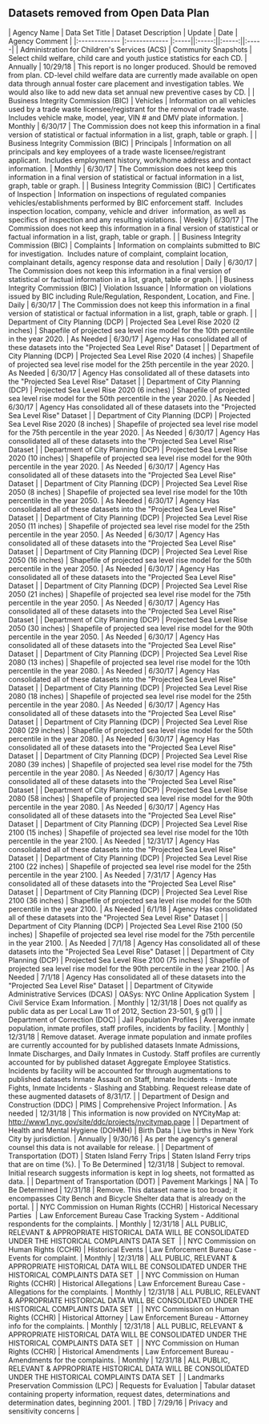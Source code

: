 ## Datasets removed from Open Data Plan

| Agency Name | Data Set Title | Dataset Description | Update | Date | Agency Comment |
|:------------- |:------------- |:-----||:-----:||:-----:||:-----|
| Administration for Children's Services (ACS) | Community Snapshots | Select child welfare, child care and youth justice statistics for each CD. | Annually | 10/29/18 | This report is no longer produced. Should be removed from plan. CD-level child welfare data are currently made available on open data through annual foster care placement and investigation tables. We would also like to add new data set annual new preventive cases by CD. |
| Business Integrity Commission (BIC) | Vehicles | Information on all vehicles used by a trade waste licensee/registrant for the removal of trade waste.  Includes vehicle make, model, year, VIN # and DMV plate information. | Monthly | 6/30/17 | The Commission does not keep this information in a final version of statistical or factual information in a list, graph, table or graph. |
| Business Integrity Commission (BIC) | Principals | Information on all principals and key employees of a trade waste licensee/registrant applicant.  Includes employment history, work/home address and contact information. | Monthly | 6/30/17 | The Commission does not keep this information in a final version of statistical or factual information in a list, graph, table or graph. |
| Business Integrity Commission (BIC) | Certificates of Inspection | Information on inspections of regulated companies vehicles/establishments performed by BIC enforcement staff.  Includes inspection location, company, vehicle and driver  information, as well as specifics of inspection and any resulting violations. | Weekly | 6/30/17 | The Commission does not keep this information in a final version of statistical or factual information in a list, graph, table or graph. |
| Business Integrity Commission (BIC) | Complaints | Information on complaints submitted to BIC for investigation.  Includes nature of complaint, complaint location, complainant details, agency response data and resolution | Daily | 6/30/17 | The Commission does not keep this information in a final version of statistical or factual information in a list, graph, table or graph. |
| Business Integrity Commission (BIC) | Violation Issuance | Information on violations issued by BIC including Rule/Regulation, Respondent, Location, and Fine. | Daily | 6/30/17 | The Commission does not keep this information in a final version of statistical or factual information in a list, graph, table or graph. |
| Department of City Planning (DCP) | Projected Sea Level Rise 2020 (2 inches) | Shapefile of projected sea level rise model for the 10th percentile in the year 2020. | As Needed | 6/30/17 | Agency Has consolidated all of these datasets into the "Projected Sea Level Rise" Dataset |
| Department of City Planning (DCP) | Projected Sea Level Rise 2020 (4 inches) | Shapefile of projected sea level rise model for the 25th percentile in the year 2020. | As Needed | 6/30/17 | Agency Has consolidated all of these datasets into the "Projected Sea Level Rise" Dataset |
| Department of City Planning (DCP) | Projected Sea Level Rise 2020 (6 inches) | Shapefile of projected sea level rise model for the 50th percentile in the year 2020. | As Needed | 6/30/17 | Agency Has consolidated all of these datasets into the "Projected Sea Level Rise" Dataset |
| Department of City Planning (DCP) | Projected Sea Level Rise 2020 (8 inches) | Shapefile of projected sea level rise model for the 75th percentile in the year 2020. | As Needed | 6/30/17 | Agency Has consolidated all of these datasets into the "Projected Sea Level Rise" Dataset |
| Department of City Planning (DCP) | Projected Sea Level Rise 2020 (10 inches) | Shapefile of projected sea level rise model for the 90th percentile in the year 2020. | As Needed | 6/30/17 | Agency Has consolidated all of these datasets into the "Projected Sea Level Rise" Dataset |
| Department of City Planning (DCP) | Projected Sea Level Rise 2050 (8 inches) | Shapefile of projected sea level rise model for the 10th percentile in the year 2050. | As Needed | 6/30/17 | Agency Has consolidated all of these datasets into the "Projected Sea Level Rise" Dataset |
| Department of City Planning (DCP) | Projected Sea Level Rise 2050 (11 inches) | Shapefile of projected sea level rise model for the 25th percentile in the year 2050. | As Needed | 6/30/17 | Agency Has consolidated all of these datasets into the "Projected Sea Level Rise" Dataset |
| Department of City Planning (DCP) | Projected Sea Level Rise 2050 (16 inches) | Shapefile of projected sea level rise model for the 50th percentile in the year 2050. | As Needed | 6/30/17 | Agency Has consolidated all of these datasets into the "Projected Sea Level Rise" Dataset |
| Department of City Planning (DCP) | Projected Sea Level Rise 2050 (21 inches) | Shapefile of projected sea level rise model for the 75th percentile in the year 2050. | As Needed | 6/30/17 | Agency Has consolidated all of these datasets into the "Projected Sea Level Rise" Dataset |
| Department of City Planning (DCP) | Projected Sea Level Rise 2050 (30 inches) | Shapefile of projected sea level rise model for the 90th percentile in the year 2050. | As Needed | 6/30/17 | Agency Has consolidated all of these datasets into the "Projected Sea Level Rise" Dataset |
| Department of City Planning (DCP) | Projected Sea Level Rise 2080 (13 inches) | Shapefile of projected sea level rise model for the 10th percentile in the year 2080. | As Needed | 6/30/17 | Agency Has consolidated all of these datasets into the "Projected Sea Level Rise" Dataset |
| Department of City Planning (DCP) | Projected Sea Level Rise 2080 (18 inches) | Shapefile of projected sea level rise model for the 25th percentile in the year 2080. | As Needed | 6/30/17 | Agency Has consolidated all of these datasets into the "Projected Sea Level Rise" Dataset |
| Department of City Planning (DCP) | Projected Sea Level Rise 2080 (29 inches) | Shapefile of projected sea level rise model for the 50th percentile in the year 2080. | As Needed | 6/30/17 | Agency Has consolidated all of these datasets into the "Projected Sea Level Rise" Dataset |
| Department of City Planning (DCP) | Projected Sea Level Rise 2080 (39 inches) | Shapefile of projected sea level rise model for the 75th percentile in the year 2080. | As Needed | 6/30/17 | Agency Has consolidated all of these datasets into the "Projected Sea Level Rise" Dataset |
| Department of City Planning (DCP) | Projected Sea Level Rise 2080 (58 inches) | Shapefile of projected sea level rise model for the 90th percentile in the year 2080. | As Needed | 6/30/17 | Agency Has consolidated all of these datasets into the "Projected Sea Level Rise" Dataset |
| Department of City Planning (DCP) | Projected Sea Level Rise 2100 (15 inches) | Shapefile of projected sea level rise model for the 10th percentile in the year 2100. | As Needed | 12/31/17 | Agency Has consolidated all of these datasets into the "Projected Sea Level Rise" Dataset |
| Department of City Planning (DCP) | Projected Sea Level Rise 2100 (22 inches) | Shapefile of projected sea level rise model for the 25th percentile in the year 2100. | As Needed | 7/31/17 | Agency Has consolidated all of these datasets into the "Projected Sea Level Rise" Dataset |
| Department of City Planning (DCP) | Projected Sea Level Rise 2100 (36 inches) | Shapefile of projected sea level rise model for the 50th percentile in the year 2100. | As Needed | 6/1/18 | Agency Has consolidated all of these datasets into the "Projected Sea Level Rise" Dataset |
| Department of City Planning (DCP) | Projected Sea Level Rise 2100 (50 inches) | Shapefile of projected sea level rise model for the 75th percentile in the year 2100. | As Needed | 7/1/18 | Agency Has consolidated all of these datasets into the "Projected Sea Level Rise" Dataset |
| Department of City Planning (DCP) | Projected Sea Level Rise 2100 (75 inches) | Shapefile of projected sea level rise model for the 90th percentile in the year 2100. | As Needed | 7/1/18 | Agency Has consolidated all of these datasets into the "Projected Sea Level Rise" Dataset |
| Department of Citywide Administrative Services (DCAS) | OASys: NYC Online Application System  | Civil Service Exam Information. | Monthly | 12/31/18 | Does not qualify as public data as per Local Law 11 of 2012, Section 23-501, § g(1) |
| Department of Correction (DOC) | Jail Population Profiles | Average inmate population, inmate profiles, staff profiles, incidents by facility. | Monthly | 12/31/18 | Remove dataset. Average inmate population and inmate profiles are currently accounted for by published datasets Inmate Admissions, Inmate Discharges, and Daily Inmates in Custody. Staff profiles are currently accounted for by published dataset Aggregate Employee Statistics. Incidents by facility will be accounted for through augmentations to published datasets Inmate Assault on Staff, Inmate Incidents - Inmate Fights, Inmate Incidents - Slashing and Stabbing. Request release date of these augmented datasets of 8/31/17. |
| Department of Design and Construction (DDC) | PIMS | Comprehensive Project Information. | As needed | 12/31/18 | This information is now provided on NYCityMap at:  http://www1.nyc.gov/site/ddc/projects/nycitymap.page |
| Department of Health and Mental Hygiene (DOHMH) | Birth Data | Live births in New York City by jurisdiction. | Annually | 9/30/16 | As per the agency's general counsel this data is not available for release. |
| Department of Transportation (DOT) | Staten Island Ferry Trips | Staten Island Ferry trips that are on time (%). | To Be Determined | 12/31/18 | Subject to removal. Initial research suggests information is kept in log sheets, not formatted as data. |
| Department of Transportation (DOT) | Pavement Markings | NA | To Be Determined | 12/31/18 | Remove. This dataset name is too broad; it encompasses City Bench and Bicycle Shelter data that is already on the portal. |
| NYC Commission on Human Rights (CCHR) | Historical Necessary Parties  | Law Enforcement Bureau Case Tracking System - Additional respondents for the complaints. | Monthly | 12/31/18 | ALL PUBLIC, RELEVANT & APPROPRIATE HISTORICAL DATA WILL BE CONSOLIDATED UNDER THE HISTORICAL COMPLAINTS DATA SET  |
| NYC Commission on Human Rights (CCHR) | Historical Events | Law Enforcement Bureau Case -  Events for complaint. | Monthly | 12/31/18 | ALL PUBLIC, RELEVANT & APPROPRIATE HISTORICAL DATA WILL BE CONSOLIDATED UNDER THE HISTORICAL COMPLAINTS DATA SET  |
| NYC Commission on Human Rights (CCHR) | Historical Allegations | Law Enforcement Bureau Case - Allegations for the complaints. | Monthly | 12/31/18 | ALL PUBLIC, RELEVANT & APPROPRIATE HISTORICAL DATA WILL BE CONSOLIDATED UNDER THE HISTORICAL COMPLAINTS DATA SET  |
| NYC Commission on Human Rights (CCHR) | Historical Attorney | Law Enforcement Bureau - Attorney info for the complaints. | Monthly | 12/31/18 | ALL PUBLIC, RELEVANT & APPROPRIATE HISTORICAL DATA WILL BE CONSOLIDATED UNDER THE HISTORICAL COMPLAINTS DATA SET  |
| NYC Commission on Human Rights (CCHR) | Historical Amendments | Law Enforcement Bureau - Amendments for the complaints. | Monthly | 12/31/18 | ALL PUBLIC, RELEVANT & APPROPRIATE HISTORICAL DATA WILL BE CONSOLIDATED UNDER THE HISTORICAL COMPLAINTS DATA SET  |
| Landmarks Preservation Commission (LPC) | Requests for Evaluation | Tabular dataset containing property information, request dates, determinations and determination dates, beginning 2001. | TBD | 7/29/16 | Privacy and sensitivity concerns |
